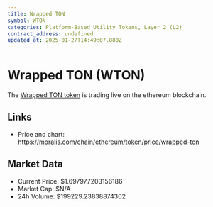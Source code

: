 ```yaml
---
title: Wrapped TON
symbol: WTON
categories: Platform-Based Utility Tokens, Layer 2 (L2)
contract_address: undefined
updated_at: 2025-01-27T14:49:07.880Z
---
```


# Wrapped TON (WTON)
The [Wrapped TON token](https://moralis.com/chain/ethereum/token/price/wrapped-ton) is trading live on the ethereum blockchain.

## Links
- Price and chart: https://moralis.com/chain/ethereum/token/price/wrapped-ton

## Market Data
- Current Price: $1.697977203156186
- Market Cap: $N/A
- 24h Volume: $199229.23838874302
